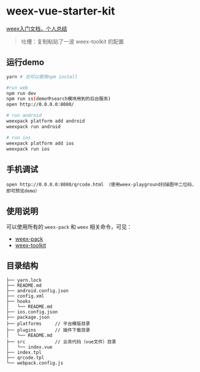 # weex-vue-starter-kit 

[weex入门文档，个人总结](https://github.com/yinshuxun/weex-start-kit/blob/master/sharing/share.md)

> 吐槽：复制粘贴了一波 weex-toolkit 的配置

## 运行demo

```bash
yarn # 也可以使用npm install

#run web
npm run dev
npm run ss(demo中search模块用到的后台服务)
open http://0.0.0.0:8080/

# run android
weexpack platform add android
weexpack run android

# run ios
weexpack platform add ios
weexpack run ios
```



## 手机调试

```
open http://0.0.0.0:8080/qrcode.html （使用weex-playground扫描图中二位码，即可预览demo）
```

## 使用说明

可以使用所有的 `weex-pack` 和 `weex` 相关命令，可见：

- [weex-pack](https://github.com/weexteam/weex-pack)
- [weex-toolkit](https://github.com/weexteam/weex-toolkit)

## 目录结构

```
├── yarn.lock
├── README.md
├── android.config.json
├── config.xml
├── hooks
│   └── README.md
├── ios.config.json
├── package.json
├── platforms     // 平台模版目录
├── plugins       // 插件下载目录
│   └── README.md
├── src           // 业务代码（vue文件）目录
│   └── index.vue
├── index.tpl
├── qrcode.tpl
└── webpack.config.js
```
